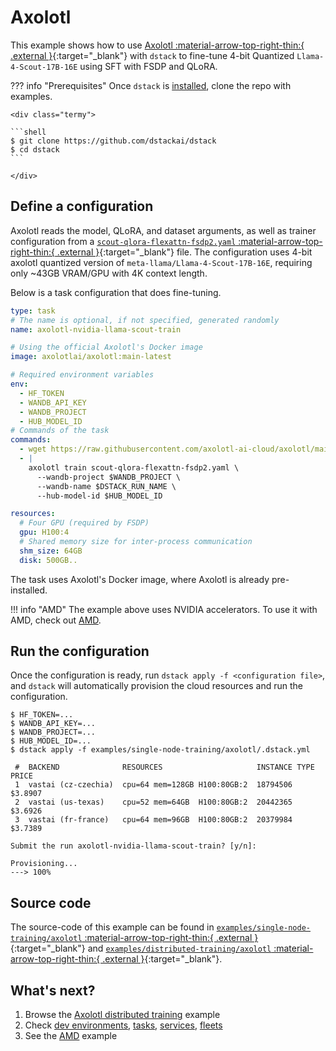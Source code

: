 # Axolotl

This example shows how to use [Axolotl :material-arrow-top-right-thin:{ .external }](https://github.com/OpenAccess-AI-Collective/axolotl){:target="_blank"} with `dstack` to fine-tune 4-bit Quantized `Llama-4-Scout-17B-16E` using SFT with FSDP and QLoRA.

??? info "Prerequisites"
    Once `dstack` is [installed](https://dstack.ai/docs/installation), clone the repo with examples.

    <div class="termy">
 
    ```shell
    $ git clone https://github.com/dstackai/dstack
    $ cd dstack
    ```
 
    </div>

## Define a configuration

Axolotl reads the model, QLoRA, and dataset arguments, as well as trainer configuration from a [`scout-qlora-flexattn-fsdp2.yaml` :material-arrow-top-right-thin:{ .external }](https://github.com/axolotl-ai-cloud/axolotl/blob/main/examples/llama-4/scout-qlora-flexattn-fsdp2.yaml){:target="_blank"} file. The configuration uses 4-bit axolotl quantized version of `meta-llama/Llama-4-Scout-17B-16E`, requiring only ~43GB VRAM/GPU with 4K context length.

Below is a task configuration that does fine-tuning.

<div editor-title="examples/single-node-training/axolotl/.dstack.yml">

```yaml
type: task
# The name is optional, if not specified, generated randomly
name: axolotl-nvidia-llama-scout-train

# Using the official Axolotl's Docker image
image: axolotlai/axolotl:main-latest

# Required environment variables
env:
  - HF_TOKEN
  - WANDB_API_KEY
  - WANDB_PROJECT
  - HUB_MODEL_ID
# Commands of the task
commands:
  - wget https://raw.githubusercontent.com/axolotl-ai-cloud/axolotl/main/examples/llama-4/scout-qlora-flexattn-fsdp2.yaml
  - |
    axolotl train scout-qlora-flexattn-fsdp2.yaml \
      --wandb-project $WANDB_PROJECT \
      --wandb-name $DSTACK_RUN_NAME \
      --hub-model-id $HUB_MODEL_ID

resources:
  # Four GPU (required by FSDP)
  gpu: H100:4
  # Shared memory size for inter-process communication
  shm_size: 64GB
  disk: 500GB..
```

</div>

The task uses Axolotl's Docker image, where Axolotl is already pre-installed.

!!! info "AMD"
    The example above uses NVIDIA accelerators. To use it with AMD, check out [AMD](https://dstack.ai/examples/accelerators/amd#axolotl).

## Run the configuration

Once the configuration is ready, run `dstack apply -f <configuration file>`, and `dstack` will automatically provision the
cloud resources and run the configuration.

<div class="termy">

```shell
$ HF_TOKEN=...
$ WANDB_API_KEY=...
$ WANDB_PROJECT=...
$ HUB_MODEL_ID=...
$ dstack apply -f examples/single-node-training/axolotl/.dstack.yml

 #  BACKEND              RESOURCES                     INSTANCE TYPE  PRICE
 1  vastai (cz-czechia)  cpu=64 mem=128GB H100:80GB:2  18794506       $3.8907
 2  vastai (us-texas)    cpu=52 mem=64GB  H100:80GB:2  20442365       $3.6926
 3  vastai (fr-france)   cpu=64 mem=96GB  H100:80GB:2  20379984       $3.7389

Submit the run axolotl-nvidia-llama-scout-train? [y/n]:

Provisioning...
---> 100%
```

</div>

## Source code

The source-code of this example can be found in
[`examples/single-node-training/axolotl` :material-arrow-top-right-thin:{ .external }](https://github.com/dstackai/dstack/blob/master/examples/single-node-training/axolotl){:target="_blank"} and [`examples/distributed-training/axolotl` :material-arrow-top-right-thin:{ .external }](https://github.com/dstackai/dstack/blob/master/examples/distributed-training/axolotl){:target="_blank"}.

## What's next?

1. Browse the [Axolotl distributed training](https://dstack.ai/docs/examples/distributed-training/axolotl) example
2. Check [dev environments](https://dstack.ai/docs/dev-environments), [tasks](https://dstack.ai/docs/tasks),
   [services](https://dstack.ai/docs/services), [fleets](https://dstack.ai/docs/concepts/fleets)
3. See the [AMD](https://dstack.ai/examples/accelerators/amd#axolotl) example
